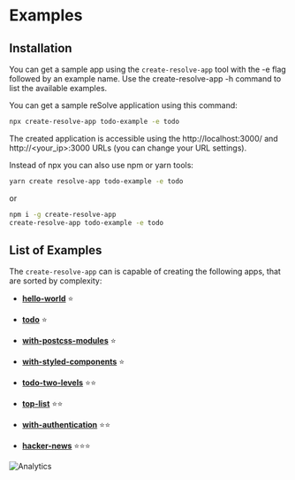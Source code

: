 # Examples

## Installation

You can get a sample app using the `create-resolve-app` tool with the -e flag followed by an example name. Use the create-resolve-app -h command to list the available examples.

You can get a sample reSolve application using this command:

```bash
npx create-resolve-app todo-example -e todo
```

The created application is accessible using the http://localhost:3000/ and http://<your_ip>:3000 URLs (you can change your URL settings).

Instead of npx you can also use npm or yarn tools:

```bash
yarn create resolve-app todo-example -e todo
```
or

```bash
npm i -g create-resolve-app
create-resolve-app todo-example -e todo
```

## List of Examples

The `create-resolve-app` can is capable of creating the following apps, that are sorted by complexity:

* ️️️️[**hello-world**](https://github.com/reimagined/resolve/tree/master/examples/hello-world) ⭐️
* ️️️️[**todo**](https://github.com/reimagined/resolve/tree/master/examples/todo) ⭐️
* ️️️️[**with-postcss-modules**](https://github.com/reimagined/resolve/tree/master/examples/with-postcss-modules) ⭐️
* ️️️️[**with-styled-components**](https://github.com/reimagined/resolve/tree/master/examples/with-styled-components) ⭐️


* [**todo-two-levels**](https://github.com/reimagined/resolve/tree/master/examples/todo-two-levels) ⭐️⭐️
* ️️[**top-list**](https://github.com/reimagined/resolve/tree/master/examples/top-list) ⭐️⭐️
* [**with-authentication**](https://github.com/reimagined/resolve/tree/master/examples/with-authentication) ⭐️⭐️

* [**hacker-news**](https://github.com/reimagined/resolve/tree/master/examples/hacker-news) ⭐️⭐️⭐️


![Analytics](https://ga-beacon.appspot.com/UA-118635726-1/examples-index-readme?pixel)
